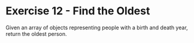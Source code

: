 # Exercise 12 - Find the Oldest

Given an array of objects representing people with a birth and death year, return the oldest person.

